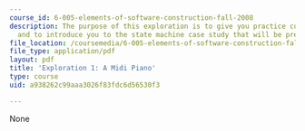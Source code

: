 ```yaml
---
course_id: 6-005-elements-of-software-construction-fall-2008
description: The purpose of this exploration is to give you practice coding in Java,
  and to introduce you to the state machine case study that will be presented in lecture.
file_location: /coursemedia/6-005-elements-of-software-construction-fall-2008/a938262c99aaa3026f83fdc6d56530f3_MIT6_005f08_explore01.pdf
file_type: application/pdf
layout: pdf
title: 'Exploration 1: A Midi Piano'
type: course
uid: a938262c99aaa3026f83fdc6d56530f3

---
```

None